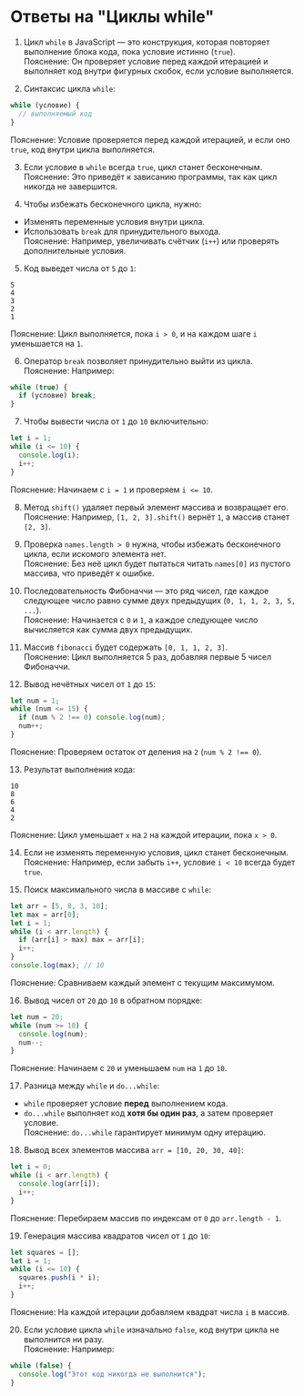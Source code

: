 # Ответы на "Циклы while"

1. Цикл `while` в JavaScript — это конструкция, которая повторяет выполнение блока кода, пока условие истинно (`true`).  
   Пояснение: Он проверяет условие перед каждой итерацией и выполняет код внутри фигурных скобок, если условие выполняется.

2. Синтаксис цикла `while`:
```javascript
while (условие) {
  // выполняемый код
}
```  
Пояснение: Условие проверяется перед каждой итерацией, и если оно `true`, код внутри цикла выполняется.

3. Если условие в `while` всегда `true`, цикл станет бесконечным.  
   Пояснение: Это приведёт к зависанию программы, так как цикл никогда не завершится.

4. Чтобы избежать бесконечного цикла, нужно:
  - Изменять переменные условия внутри цикла.
  - Использовать `break` для принудительного выхода.  
    Пояснение: Например, увеличивать счётчик (`i++`) или проверять дополнительные условия.

5. Код выведет числа от `5` до `1`:
```
5
4
3
2
1
```  
Пояснение: Цикл выполняется, пока `i > 0`, и на каждом шаге `i` уменьшается на `1`.

6. Оператор `break` позволяет принудительно выйти из цикла.  
   Пояснение: Например:
```javascript
while (true) {
  if (условие) break;
}
```  

7. Чтобы вывести числа от `1` до `10` включительно:
```javascript
let i = 1;
while (i <= 10) {
  console.log(i);
  i++;
}
```  
Пояснение: Начинаем с `i = 1` и проверяем `i <= 10`.

8. Метод `shift()` удаляет первый элемент массива и возвращает его.  
   Пояснение: Например, `[1, 2, 3].shift()` вернёт `1`, а массив станет `[2, 3]`.

9. Проверка `names.length > 0` нужна, чтобы избежать бесконечного цикла, если искомого элемента нет.  
   Пояснение: Без неё цикл будет пытаться читать `names[0]` из пустого массива, что приведёт к ошибке.

10. Последовательность Фибоначчи — это ряд чисел, где каждое следующее число равно сумме двух предыдущих (`0, 1, 1, 2, 3, 5, ...`).  
    Пояснение: Начинается с `0` и `1`, а каждое следующее число вычисляется как сумма двух предыдущих.

11. Массив `fibonacci` будет содержать `[0, 1, 1, 2, 3]`.  
    Пояснение: Цикл выполняется 5 раз, добавляя первые 5 чисел Фибоначчи.

12. Вывод нечётных чисел от `1` до `15`:
```javascript
let num = 1;
while (num <= 15) {
  if (num % 2 !== 0) console.log(num);
  num++;
}
```  
Пояснение: Проверяем остаток от деления на `2` (`num % 2 !== 0`).

13. Результат выполнения кода:
```
10
8
6
4
2
```  
Пояснение: Цикл уменьшает `x` на `2` на каждой итерации, пока `x > 0`.

14. Если не изменять переменную условия, цикл станет бесконечным.  
    Пояснение: Например, если забыть `i++`, условие `i < 10` всегда будет `true`.

15. Поиск максимального числа в массиве с `while`:
```javascript
let arr = [5, 8, 3, 10];
let max = arr[0];
let i = 1;
while (i < arr.length) {
  if (arr[i] > max) max = arr[i];
  i++;
}
console.log(max); // 10
```  
Пояснение: Сравниваем каждый элемент с текущим максимумом.

16. Вывод чисел от `20` до `10` в обратном порядке:
```javascript
let num = 20;
while (num >= 10) {
  console.log(num);
  num--;
}
```  
Пояснение: Начинаем с `20` и уменьшаем `num` на `1` до `10`.

17. Разница между `while` и `do...while`:
- `while` проверяет условие **перед** выполнением кода.
- `do...while` выполняет код **хотя бы один раз**, а затем проверяет условие.  
  Пояснение: `do...while` гарантирует минимум одну итерацию.

18. Вывод всех элементов массива `arr = [10, 20, 30, 40]`:
```javascript
let i = 0;
while (i < arr.length) {
  console.log(arr[i]);
  i++;
}
```  
Пояснение: Перебираем массив по индексам от `0` до `arr.length - 1`.

19. Генерация массива квадратов чисел от `1` до `10`:
```javascript
let squares = [];
let i = 1;
while (i <= 10) {
  squares.push(i * i);
  i++;
}
```  
Пояснение: На каждой итерации добавляем квадрат числа `i` в массив.

20. Если условие цикла `while` изначально `false`, код внутри цикла не выполнится ни разу.  
    Пояснение: Например:
```javascript
while (false) {
  console.log("Этот код никогда не выполнится");
}
```
